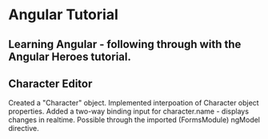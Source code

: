 # Angular Tutorial
Learning Angular - following through with the Angular Heroes tutorial.
------
## Character Editor
Created a "Character" object.
Implemented interpoation of Character object properties.
Added a two-way binding input for character.name - displays changes in realtime.
  Possible through the imported (FormsModule) ngModel directive.
